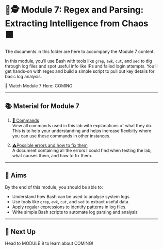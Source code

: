 
# 🔡🕵️ Module 7: Regex and Parsing: Extracting Intelligence from Chaos 🟧

The documents in this folder are here to accompany the Module 7 content.

In this module, you’ll use Bash with tools like `grep`, `awk`, `cut`, and `sed` to dig through log files and spot useful info like IPs and failed login attempts. You’ll get hands-on with regex and build a simple script to pull out key details for basic log analysis.

🎥 Watch Module 7 Here: COMING

---

## 📚 Material for Module 7

1. [📖 Commands](./commands.md)  
   View all commands used in this lab with explanations of what they do.
   This is to help your understanding and helps increase flexibilty where you can use these commands in other instances.

2. [⚠Possible errors and how to fix them](./errors.md)  
   A document containing all the errors I could find when testing the lab, what causes them, and how to fix them.

---

## 🎯 Aims

By the end of this module, you should be able to:
- Understand how Bash can be used to analyse system logs.
- Use tools like `grep`, `awk`, `cut`, and `sed` to extract useful data.
- Apply regular expressions to identify patterns in log files.
- Write simple Bash scripts to automate log parsing and analysis

---

## 🚀 Next Up

Head to MODULE 8 to learn about COMING!

